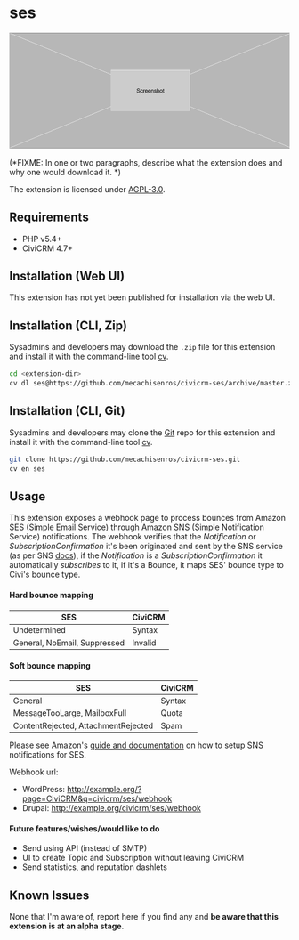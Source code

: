 # ses

![Screenshot](/images/screenshot.png)

(*FIXME: In one or two paragraphs, describe what the extension does and why one would download it. *)

The extension is licensed under [AGPL-3.0](LICENSE.txt).

## Requirements

* PHP v5.4+
* CiviCRM 4.7+

## Installation (Web UI)

This extension has not yet been published for installation via the web UI.

## Installation (CLI, Zip)

Sysadmins and developers may download the `.zip` file for this extension and
install it with the command-line tool [cv](https://github.com/civicrm/cv).

```bash
cd <extension-dir>
cv dl ses@https://github.com/mecachisenros/civicrm-ses/archive/master.zip
```

## Installation (CLI, Git)

Sysadmins and developers may clone the [Git](https://en.wikipedia.org/wiki/Git) repo for this extension and
install it with the command-line tool [cv](https://github.com/civicrm/cv).

```bash
git clone https://github.com/mecachisenros/civicrm-ses.git
cv en ses
```

## Usage

This extension exposes a webhook page to process bounces from Amazon SES (Simple Email Service) through Amazon SNS (Simple Notification Service) notifications. The webhook verifies that the _Notification_ or _SubscriptionConfirmation_ it's been originated and sent by the SNS service (as per SNS [docs](https://docs.aws.amazon.com/sns/latest/dg/SendMessageToHttp.verify.signature.html)), if the _Notification_ is a _SubscriptionConfirmation_ it automatically _subscribes_ to it, if it's a Bounce, it maps SES' bounce type to Civi's bounce type.

#### Hard bounce mapping
| SES | CiviCRM |
|---|---|
| Undetermined | Syntax |
| General, NoEmail, Suppressed | Invalid |

#### Soft bounce mapping
| SES | CiviCRM |
|---|---|
| General | Syntax |
| MessageTooLarge, MailboxFull | Quota  |
| ContentRejected, AttachmentRejected | Spam |



Please see Amazon's [guide and documentation](https://docs.aws.amazon.com/ses/latest/DeveloperGuide/configure-sns-notifications.html) on how to setup SNS notifications for SES.

Webhook url:

* WordPress: http://example.org/?page=CiviCRM&q=civicrm/ses/webhook
* Drupal: http://example.org/civicrm/ses/webhook

#### Future features/wishes/would like to do

* Send using API (instead of SMTP)
* UI to create Topic and Subscription without leaving CiviCRM
* Send statistics, and reputation dashlets

## Known Issues

None that I'm aware of, report here if you find any and **be aware that this extension is at an alpha stage**.
